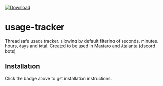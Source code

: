 [ ![Download](https://api.bintray.com/packages/natanbc/maven/usage-tracker/images/download.svg) ](https://bintray.com/natanbc/maven/usage-tracker/_latestVersion)

# usage-tracker
Thread safe usage tracker, allowing by default filtering of seconds, minutes, hours, days and total. Created to be used in Mantaro and Atalanta (discord bots)

## Installation

Click the badge above to get installation instructions.
